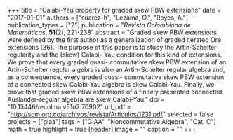 +++
title = "Calabi-Yau property for graded skew PBW extensions"
date = "2017-01-01"
authors = ["suarez-h", "Lezama, O.", "Reyes, A."]
publication_types = ["2"]
publication = "*Revista Colombiana de Matemáticas*, **51**(2), 221-238"
abstract = "Graded skew PBW extensions were defined by the first author as a generalization of graded iterated Ore extensions [36]. The purpose of this paper is to study the Artin-Schelter regularity and the (skew) Calabi- Yau condition for this kind of extensions. We prove that every graded quasi- commutative skew PBW extension of an Artin-Schelter regular algebra is also an Artin-Schelter regular algebra and, as a consequence, every graded quasi- commutative skew PBW extension of a connected skew Calabi-Yau algebra is skew Calabi-Yau. Finally, we prove that graded skew PBW extensions of a finitely presented connected Auslander-regular algebra are skew Calabi-Yau."
doi = "10.15446/recolma.v51n2.70902"
url_pdf = "http://scm.org.co/archivos/revista/Articulos/1231.pdf"
selected = false
projects = ["giaa"]
tags = ["GIAA", "Noncommutative Algebra", "Cat. C"]
math = true
highlight = true
[header]
image = ""
caption = ""
+++
